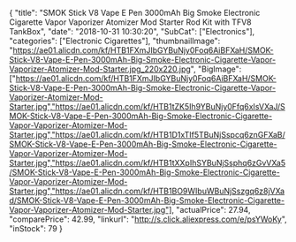 {
	"title": "SMOK Stick V8 Vape E Pen 3000mAh Big Smoke Electronic Cigarette Vapor Vaporizer Atomizer Mod Starter Rod Kit with TFV8 TankBox",
	"date": "2018-10-31 10:30:20",
	"SubCat": ["Electronics"],
	"categories": ["Electronic Cigarettes"],
	"thumbnailImage": "https://ae01.alicdn.com/kf/HTB1FXmJIbGYBuNjy0Foq6AiBFXaH/SMOK-Stick-V8-Vape-E-Pen-3000mAh-Big-Smoke-Electronic-Cigarette-Vapor-Vaporizer-Atomizer-Mod-Starter.jpg_220x220.jpg",
	"BigImage": ["https://ae01.alicdn.com/kf/HTB1FXmJIbGYBuNjy0Foq6AiBFXaH/SMOK-Stick-V8-Vape-E-Pen-3000mAh-Big-Smoke-Electronic-Cigarette-Vapor-Vaporizer-Atomizer-Mod-Starter.jpg","https://ae01.alicdn.com/kf/HTB1tZK5Ih9YBuNjy0Ffq6xIsVXaJ/SMOK-Stick-V8-Vape-E-Pen-3000mAh-Big-Smoke-Electronic-Cigarette-Vapor-Vaporizer-Atomizer-Mod-Starter.jpg","https://ae01.alicdn.com/kf/HTB1D1xTIf5TBuNjSspcq6znGFXaB/SMOK-Stick-V8-Vape-E-Pen-3000mAh-Big-Smoke-Electronic-Cigarette-Vapor-Vaporizer-Atomizer-Mod-Starter.jpg","https://ae01.alicdn.com/kf/HTB1tXXpIhSYBuNjSsphq6zGvVXa5/SMOK-Stick-V8-Vape-E-Pen-3000mAh-Big-Smoke-Electronic-Cigarette-Vapor-Vaporizer-Atomizer-Mod-Starter.jpg","https://ae01.alicdn.com/kf/HTB1BO9WIbuWBuNjSszgq6z8jVXad/SMOK-Stick-V8-Vape-E-Pen-3000mAh-Big-Smoke-Electronic-Cigarette-Vapor-Vaporizer-Atomizer-Mod-Starter.jpg"],
	"actualPrice": 27.94,
	"comparePrice": 42.99,
	"linkurl": "http://s.click.aliexpress.com/e/psYWoKy",
	"inStock": 79
}
